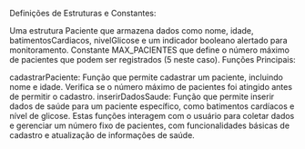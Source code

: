 Definições de Estruturas e Constantes:

Uma estrutura Paciente que armazena dados como nome, idade, batimentosCardiacos, nivelGlicose e um indicador booleano alertado para monitoramento.
Constante MAX_PACIENTES que define o número máximo de pacientes que podem ser registrados (5 neste caso).
Funções Principais:

cadastrarPaciente: Função que permite cadastrar um paciente, incluindo nome e idade. Verifica se o número máximo de pacientes foi atingido antes de permitir o cadastro.
inserirDadosSaude: Função que permite inserir dados de saúde para um paciente específico, como batimentos cardíacos e nível de glicose.
Estas funções interagem com o usuário para coletar dados e gerenciar um número fixo de pacientes, com funcionalidades básicas de cadastro e atualização de informações de saúde.
